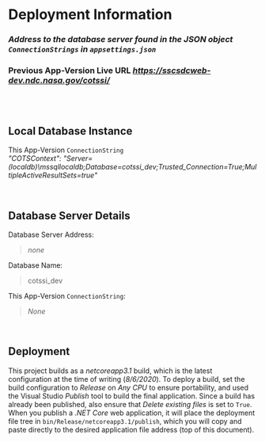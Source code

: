 # Deployment Information
### *Address to the database server found in the JSON object `ConnectionStrings` in `appsettings.json`*
### Previous App-Version Live URL *https://sscsdcweb-dev.ndc.nasa.gov/cotssi/*

<br /><br />

## **Local Database Instance**

This App-Version `ConnectionString` <br />
*"COTSContext": "Server=(localdb)\\mssqllocaldb;Database=cotssi_dev;Trusted_Connection=True;MultipleActiveResultSets=true"*

<br />

## **Database Server Details**

Database Server Address: <br/>
> *none*

Database Name: <br />
> cotssi_dev

This App-Version `ConnectionString`: <br />
> *None*

<br />

## **Deployment**

This project builds as a *netcoreapp3.1* build, which is the latest configuration at the time of writing (*8/6/2020*). To deploy a build, set the build configuration to *Release* on *Any CPU* to ensure portability, and used the Visual Studio *Publish* tool to build the final application. Since a build has already been published, also ensure that *Delete existing files* is set to `True`. When you publish a *.NET Core* web application, it will place the deployment file tree in `bin/Release/netcoreapp3.1/publish`, which you will copy and paste directly to the desired application file address (top of this document).